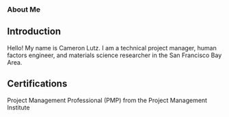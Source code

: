 ### About Me
## Introduction
Hello! My name is Cameron Lutz. I am a technical project manager, human factors engineer, and materials science researcher in the San Francisco Bay Area.

## Certifications
Project Management Professional (PMP) from the Project Management Institute
<!--
**SirCameron1216/SirCameron1216** is a ✨ _special_ ✨ repository because its `README.md` (this file) appears on your GitHub profile.

Here are some ideas to get you started:

- 🔭 I’m currently working on ...
- 🌱 I’m currently learning ...
- 👯 I’m looking to collaborate on ...
- 🤔 I’m looking for help with ...
- 💬 Ask me about ...
- 📫 How to reach me: ...
- 😄 Pronouns: ...
- ⚡ Fun fact: ...
-->
